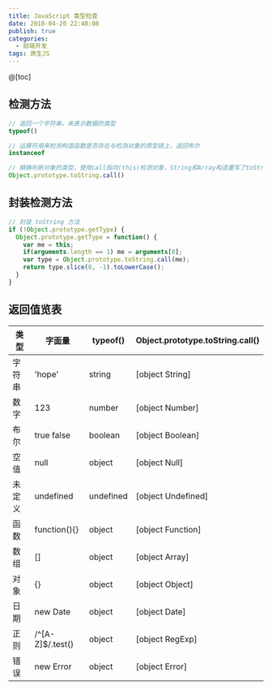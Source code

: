 ```yaml
---
title: JavaScript 类型检查
date: 2018-04-20 22:40:08
publish: true
categories:
  - 前端开发
tags: 原生JS
---
```


@[toc]
## 检测方法
```javascript
// 返回一个字符串，来表示数据的类型
typeof()

// 运算符用来检测构造函数是否存在与检测对象的原型链上，返回布尔
instanceof

// 精确判断对象的类型，使用call指向(this)检测对象，String和Array构造重写了toString()方法
Object.prototype.toString.call()
```

## 封装检测方法
```javascript
// 封装 toString 方法
if (!Object.prototype.getType) {
  Object.prototype.getType = function() {
    var me = this;
    if(arguments.length == 1) me = arguments[0];
    var type = Object.prototype.toString.call(me);
    return type.slice(8, -1).toLowerCase();
  }
}
```
## 返回值览表

| 类型| 字面量 | typeof() | Object.prototype.toString.call() | 
| - |  - | - | - |
| 字符串 | 'hope' | string | [object String] |
| 数字 | 123 | number | [object Number] |
| 布尔 | true false | boolean | [object Boolean] |
| 空值 | null | object | [object Null] |
| 未定义 | undefined | undefined | [object Undefined] |
| 函数 | function(){} | object | [object Function] |
| 数组 | [] | object | [object Array] |
| 对象 | {} | object | [object Object] |
| 日期 | new Date | object | [object Date] |
| 正则 | /^[A-Z]$/.test() | object | [object RegExp] |
| 错误 | new Error | object | [object Error] |
